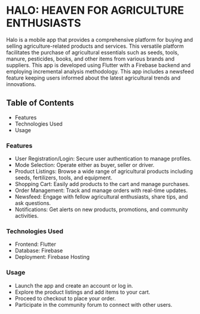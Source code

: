 # HALO: HEAVEN FOR AGRICULTURE ENTHUSIASTS

Halo is a mobile app that provides a comprehensive platform for buying and selling agriculture-related products and services. This versatile platform facilitates the 
purchase of agricultural essentials such as seeds, tools, manure, pesticides, books, and other items from various brands and suppliers. This app is developed using Flutter 
with a Firebase backend and employing incremental analysis methodology. This app includes a newsfeed feature keeping users informed about the latest agricultural trends and innovations.

## Table of Contents
- Features
- Technologies Used
- Usage


### Features
- User Registration/Login: Secure user authentication to manage profiles.
- Mode Selection: Operate either as buyer, seller or driver.
- Product Listings: Browse a wide range of agricultural products including seeds, fertilizers, tools, and equipment.
- Shopping Cart: Easily add products to the cart and manage purchases.
- Order Management: Track and manage orders with real-time updates.
- Newsfeed: Engage with fellow agricultural enthusiasts, share tips, and ask questions.
- Notifications: Get alerts on new products, promotions, and community activities.

### Technologies Used
- Frontend: Flutter
- Database: Firebase
- Deployment: Firebase Hosting

### Usage
- Launch the app and create an account or log in.
- Explore the product listings and add items to your cart.
- Proceed to checkout to place your order.
- Participate in the community forum to connect with other users.

